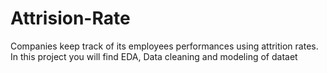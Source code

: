 # Attrision-Rate
Companies keep track of its employees performances using attrition rates. In this project you will find EDA, Data cleaning and modeling of dataet
